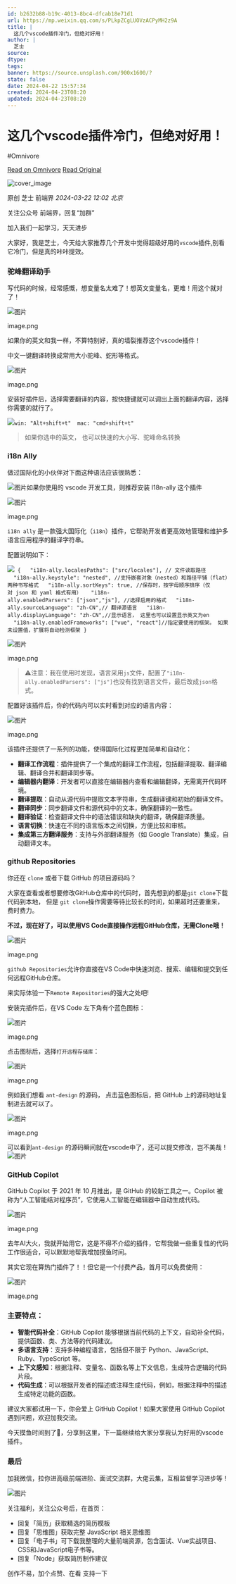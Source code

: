 ```yaml
---
id: b2632b88-b19c-4013-8bc4-dfcab18e71d1
url: https://mp.weixin.qq.com/s/PLkpZCgLUOVzACPyMH2z9A
title: |
  这几个vscode插件冷门，但绝对好用！
author: |
  芝士
source: 
dtype: 
tags: 
banner: https://source.unsplash.com/900x1600/?
state: false
date: 2024-04-22 15:57:34
created: 2024-04-23T08:20
updated: 2024-04-23T08:20
---
```



# 这几个vscode插件冷门，但绝对好用！
#Omnivore

[Read on Omnivore](https://omnivore.app/me/https-mp-weixin-qq-com-s-p-lkp-z-cg-luo-vz-ac-py-mh-2-z-9-a-18f04cf44b8)
[Read Original](https://mp.weixin.qq.com/s/PLkpZCgLUOVzACPyMH2z9A)

![cover_image](https://proxy-prod.omnivore-image-cache.app/0x0,sjzUC9RVqzcBd0_iwOFF-RgWJuCedaDu0mUZK3EarAj8/https://mmbiz.qpic.cn/mmbiz_jpg/MDPRplBm9ZWDuFbHQl3kVhDr2Ujkjq0Inqj3LB7geiaaMZlD3ibjRiaypvjxodecWUPu57dS40iczAkbWmxyFzbEtQ/0?wx_fmt=jpeg) 

原创  芝士  前端界 _2024-03-22 12:02_ _北京_ 

关注公众号 前端界，回复“加群”  

加入我们一起学习，天天进步

大家好，我是芝士，今天给大家推荐几个开发中觉得超级好用的`vscode`插件,别看它冷门，但是真的咔咔提效。

### 驼峰翻译助手

写代码的时候，经常感慨，想变量名太难了！想英文变量名，更难！用这个就对了！

![图片](https://proxy-prod.omnivore-image-cache.app/0x0,sOGTWXLWKwjUaKw4iPYGUyygRC6WzrrpkNBVcZ0sDh7g/https://mmbiz.qpic.cn/mmbiz_png/MDPRplBm9ZWDuFbHQl3kVhDr2Ujkjq0IaC56zLXXCZIksvgJrVgv2abMJv2C8fWqARHdNxULHCCk99DibIgcAWw/640?wx_fmt=png&from=appmsg)

image.png

如果你的英文和我一样，不算特别好，真的墙裂推荐这个vscode插件！

中文一键翻译转换成常用大小驼峰、蛇形等格式。

![图片](https://proxy-prod.omnivore-image-cache.app/0x0,soBvd9NJV3Ji72ofL9eHPGkQ8RYGqAT-KrrkLCSFRcIg/https://mmbiz.qpic.cn/mmbiz_png/MDPRplBm9ZWDuFbHQl3kVhDr2Ujkjq0IBg84lvfL3xMg0ia1G361Z8nDJ719Q6gmp2LlCt3XQAmPoDMY5icpRicwA/640?wx_fmt=png&from=appmsg)

image.png

安装好插件后，选择需要翻译的内容，按快捷键就可以调出上面的翻译内容，选择你需要的就行了。

![](https://proxy-prod.omnivore-image-cache.app/0x0,s_8RFY--fIm0GJc-R4Oiwxma4HU6IF_4xts0VkyeFO1c/https://mmbiz.qpic.cn/mmbiz_svg/QzPtZqIzA0m07qHogeryh2BGhOJZwKStlT2eb039CvubcOXtLY6coFMdvvb1PsspAOObwGsY1NS7A74f83UD0cx4Rs5T0CS8/640?wx_fmt=svg&from=appmsg)`win: "Alt+shift+t" 
mac: "cmd+shift+t"
`

> 如果你选中的英文， 也可以快速的大小写、驼峰命名转换

### i18n Ally

做过国际化的小伙伴对下面这种语法应该很熟悉：

![图片](https://proxy-prod.omnivore-image-cache.app/0x0,sMBID9Mi8cK338FGdqAlpjuFvae5DcYRGOti5WaK4Q7M/https://mmbiz.qpic.cn/mmbiz_png/MDPRplBm9ZWDuFbHQl3kVhDr2Ujkjq0IU1qXaicpSIibuMkc1XaOK6DbfCbYwT1vSTdyYnxvwzpRXPF7woKn6s1Q/640?wx_fmt=png&from=appmsg)如果你使用的 vscode 开发工具，则推荐安装 I18n-ally 这个插件

![图片](https://proxy-prod.omnivore-image-cache.app/0x0,sf_QniLSTqrrXq96ZWQ4ONVnQ9KCfoAufsdUu1Nkim00/https://mmbiz.qpic.cn/mmbiz_png/MDPRplBm9ZWDuFbHQl3kVhDr2Ujkjq0IdDPgxMpZ7icEia2Lm2vIcLkjzHS7fibsfibtI863lBl59LIMcLepcSQUzw/640?wx_fmt=png&from=appmsg)

image.png

`i18n ally` 是一款强大国际化（`i18n`）插件，它帮助开发者更高效地管理和维护多语言应用程序的翻译字符串。

配置说明如下：

![](https://proxy-prod.omnivore-image-cache.app/0x0,s_8RFY--fIm0GJc-R4Oiwxma4HU6IF_4xts0VkyeFO1c/https://mmbiz.qpic.cn/mmbiz_svg/QzPtZqIzA0m07qHogeryh2BGhOJZwKStlT2eb039CvubcOXtLY6coFMdvvb1PsspAOObwGsY1NS7A74f83UD0cx4Rs5T0CS8/640?wx_fmt=svg&from=appmsg)` {
  "i18n-ally.localesPaths": ["src/locales"], // 文件读取路径
  "i18n-ally.keystyle": "nested", //支持嵌套对象（nested）和路径平铺（flat）两种书写格式
  "i18n-ally.sortKeys": true, //保存时，按字母顺序排序（仅对 json 和 yaml 格式有用）
  "i18n-ally.enabledParsers": ["json","js"], //选择启用的格式
  "i18n-ally.sourceLanguage": "zh-CN",// 翻译源语言
  "i18n-ally.displayLanguage": "zh-CN",//显示语言， 这里也可以设置显示英文为en
  "i18n-ally.enabledFrameworks": ["vue", "react"]//指定要使用的框架。 如果未设置值，扩展将自动检测框架
}
`

![图片](https://proxy-prod.omnivore-image-cache.app/0x0,sBRHmNq9iRlZCMcxWuJBmNa1uG7dLoe7wmI9pYNC4rIY/https://mmbiz.qpic.cn/mmbiz_png/MDPRplBm9ZWDuFbHQl3kVhDr2Ujkjq0IiabVFY2YrknWBr9LCdT7UQGtgLysbAyq5luZQ0z1vjv8e5c1lTnf3Uw/640?wx_fmt=png&from=appmsg)

image.png

> ⚠️注意：我在使用时发现，语言采用`js`文件，配置了`"i18n-ally.enabledParsers": ["js"]`也没有找到语言文件，最后改成`json`格式。

配置好该插件后，你的代码内可以实时看到对应的语言内容：

![图片](https://proxy-prod.omnivore-image-cache.app/0x0,spcZtQ4xof32IpoqnWmV4HMCr7ia65aHYdr8DkbX8KXs/https://mmbiz.qpic.cn/mmbiz_png/MDPRplBm9ZWDuFbHQl3kVhDr2Ujkjq0IVV1CPhPQoByiazaNSzZY5GtmB93dF0ic5HYKgBwk0DxUUgsp9WcOFOFA/640?wx_fmt=png&from=appmsg)

image.png

该插件还提供了一系列的功能，使得国际化过程更加简单和自动化：

* **翻译工作流程**：插件提供了一个集成的翻译工作流程，包括翻译提取、翻译编辑、翻译合并和翻译同步等。
* **编辑器内翻译**：开发者可以直接在编辑器内查看和编辑翻译，无需离开代码环境。
* **翻译提取**：自动从源代码中提取文本字符串，生成翻译键和初始的翻译文件。
* **翻译同步**：同步翻译文件和源代码中的文本，确保翻译的一致性。
* **翻译验证**：检查翻译文件中的语法错误和缺失的翻译，确保翻译质量。
* **语言切换**：快速在不同的语言版本之间切换，方便比较和审核。
* **集成第三方翻译服务**：支持与外部翻译服务（如 Google Translate）集成，自动翻译文本。

### github Repositories

你还在 `clone` 或者下载 GitHub 的项目源码吗？

大家在查看或者想要修改GitHub仓库中的代码时，首先想到的都是`git clone`下载代码到本地， 但是 `git clone`操作需要等待比较长的时间，如果超时还要重来，费时费力。

**不过，现在好了，可以使用VS Code直接操作远程GitHub仓库，无需Clone哦！**

![图片](https://proxy-prod.omnivore-image-cache.app/0x0,sCGo8xnUE96-C1PcK6CdepYEfKr635nCx-eetyCG92Ks/https://mmbiz.qpic.cn/mmbiz_png/MDPRplBm9ZWDuFbHQl3kVhDr2Ujkjq0IH2L5VSdsh3zwiaHQmlicN3enibWicLBy6UG7te8CL6n4C303SqKXsJTYFQ/640?wx_fmt=png&from=appmsg)

image.png

`github Repositories`允许你直接在VS Code中快速浏览、搜索、编辑和提交到任何远程GitHub仓库。

来实际体验一下`Remote Repositories`的强大之处吧!

安装完插件后，在VS Code 左下角有个蓝色图标：

![图片](https://proxy-prod.omnivore-image-cache.app/0x0,seKPPVPnetP_hpZFy_SPtjNKqU2DWHmUG_Fyn6MX6lLY/https://mmbiz.qpic.cn/mmbiz_png/MDPRplBm9ZWDuFbHQl3kVhDr2Ujkjq0IKAjKZY7OTI1JqYEhcf0ibDUOgsKVcNIqYiagcuuyGfIQ679liapyHbwDg/640?wx_fmt=png&from=appmsg)

image.png

点击图标后，选择`打开远程存储库`：

![图片](https://proxy-prod.omnivore-image-cache.app/0x0,sqGY3GPSvDiDlyGEHEylOsWo4ukS6RVWPc7zQuSUMXuQ/https://mmbiz.qpic.cn/mmbiz_png/MDPRplBm9ZWDuFbHQl3kVhDr2Ujkjq0IyX0XB4ALj0QxibNR99Hc74EVLcSEWfVqMuIRZfJPgqbYGZ2sMvueMnQ/640?wx_fmt=png&from=appmsg)

image.png

例如我们想看 `ant-design` 的源码， 点击蓝色图标后，把 GitHub 上的源码地址复制进去就可以了。

![图片](https://proxy-prod.omnivore-image-cache.app/0x0,s8w1b_wZSUaUQFyYDZXt1dMuR5lgCzJqhTdJsdSiGcQE/https://mmbiz.qpic.cn/mmbiz_png/MDPRplBm9ZWDuFbHQl3kVhDr2Ujkjq0IPibRquxibMODbh9J9Pfnw6WgEGkOtlqvsjU1k31jWOLicEHYkhfhjDZkg/640?wx_fmt=png&from=appmsg)

image.png

可以看到`ant-design` 的源码瞬间就在vscode中了，还可以提交修改，岂不美哉！![图片](https://proxy-prod.omnivore-image-cache.app/0x0,sNNuFHfn2lmVvQvbOUuyXoWpGVFxW-_zN5IbuuK91u3o/https://mmbiz.qpic.cn/mmbiz_png/MDPRplBm9ZWDuFbHQl3kVhDr2Ujkjq0Itice0AN3nxic6kFia54CYk9zqz756cg9gmhMHD4kIJ12gl1ibjLiaYSVGiaw/640?wx_fmt=png&from=appmsg)

### GitHub Copilot

GitHub Copilot 于 2021 年 10 月推出，是 GitHub 的较新工具之一。Copilot 被称为“人工智能结对程序员”，它使用人工智能在编辑器中自动生成代码。

![图片](https://proxy-prod.omnivore-image-cache.app/0x0,skQjzBgm2E9W4-z_XAlqqNEYm9QDfpc3gHDpQooZdwus/https://mmbiz.qpic.cn/mmbiz_png/MDPRplBm9ZWDuFbHQl3kVhDr2Ujkjq0IFJ9SPD8cPpXyV3RhFRAGmm1aepJNx5v8IOcHlaqcOh4IZ434QbicIlg/640?wx_fmt=png&from=appmsg)

image.png

去年AI大火，我就开始用它，这是不得不介绍的插件，它帮我做一些重复性的代码工作很适合，可以默默地帮我增加摸鱼时间。

其实它现在算热门插件了！！但它是一个付费产品，首月可以免费使用：

![图片](https://proxy-prod.omnivore-image-cache.app/0x0,sacQtHtrxzRADvtbn6CYDG7PVedTA-5p4ZsrHrdbwJLI/https://mmbiz.qpic.cn/mmbiz_png/MDPRplBm9ZWDuFbHQl3kVhDr2Ujkjq0I2mA0fjlUuJNcbCv7opcO0gZ5AjKBWeCvsK22b77SVTAcLVFXW1D1Cg/640?wx_fmt=png&from=appmsg)

image.png

### 主要特点：

* **智能代码补全**：GitHub Copilot 能够根据当前代码的上下文，自动补全代码，提供函数、类、方法等的代码建议。
* **多语言支持**：支持多种编程语言，包括但不限于 Python、JavaScript、Ruby、TypeScript 等。
* **上下文感知**：根据注释、变量名、函数名等上下文信息，生成符合逻辑的代码片段。
* **代码生成**：可以根据开发者的描述或注释生成代码，例如，根据注释中的描述生成特定功能的函数。

建议大家都试用一下，你会爱上 GitHub Copilot！如果大家使用 GitHub Copilot遇到问题，欢迎加我交流。

今天摸鱼时间到了🌚，分享到这里，下一篇继续给大家分享我认为好用的vscode插件。

### 最后

加我微信，拉你进高级前端进阶、面试交流群，大佬云集，互相监督学习进步等！

![图片](https://proxy-prod.omnivore-image-cache.app/0x0,s4oJWt6h7W00CPe_wvO5fECBEvElUSyyQJkUwl5a1Q_I/https://mmbiz.qpic.cn/mmbiz_jpg/MDPRplBm9ZWibjvKriapPYw7494Tah6ESd6hXNqYLibwXYc1dJy9myWia0wImNM8RaGu8pkibaywtKMXOVGu8pfOOQg/640?wx_fmt=jpeg&wxfrom=5&wx_lazy=1&wx_co=1)

关注福利，关注公众号后，在首页：

* 回复「简历」获取精选的简历模板
* 回复「思维图」获取完整 JavaScript 相关思维图
* 回复「电子书」可下载我整理的大量前端资源，包含面试、Vue实战项目、CSS和JavaScript电子书等。
* 回复「Node」获取简历制作建议

创作不易，加个点赞、在看 支持一下



